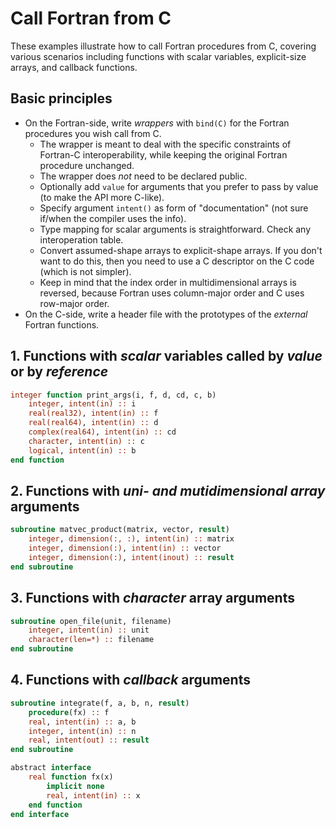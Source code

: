 # Call Fortran from C

These examples illustrate how to call Fortran procedures from C, covering various scenarios including functions with scalar variables, explicit-size arrays, and callback functions.

## Basic principles

* On the Fortran-side, write _wrappers_ with `bind(C)` for the Fortran procedures you wish call from C.
    * The wrapper is meant to deal with the specific constraints of Fortran-C interoperability, while keeping the original Fortran procedure unchanged.
    * The wrapper does _not_ need to be declared public.
    * Optionally add `value` for arguments that you prefer to pass by value (to make the API more C-like).
    * Specify argument `intent()` as form of "documentation" (not sure if/when the compiler uses the info).
    * Type mapping for scalar arguments is straightforward. Check any interoperation table.
    * Convert assumed-shape arrays to explicit-shape arrays. If you don't want to do this, then you need to use a C descriptor on the C code (which is not simpler).
    * Keep in mind that the index order in multidimensional arrays is reversed, because Fortran uses column-major order and C uses row-major order.
* On the C-side, write a header file with the prototypes of the _external_ Fortran functions.

## 1. Functions with _scalar_ variables called by _value_ or by _reference_

```fortran
integer function print_args(i, f, d, cd, c, b)
    integer, intent(in) :: i
    real(real32), intent(in) :: f
    real(real64), intent(in) :: d
    complex(real64), intent(in) :: cd
    character, intent(in) :: c
    logical, intent(in) :: b
end function
```

## 2. Functions with _uni- and mutidimensional array_ arguments

```fortran
subroutine matvec_product(matrix, vector, result)
    integer, dimension(:, :), intent(in) :: matrix
    integer, dimension(:), intent(in) :: vector
    integer, dimension(:), intent(inout) :: result
end subroutine
```

## 3. Functions with _character_ array arguments

```fortran
subroutine open_file(unit, filename)
    integer, intent(in) :: unit
    character(len=*) :: filename
end subroutine
```

## 4. Functions with _callback_ arguments

```fortran
subroutine integrate(f, a, b, n, result)
    procedure(fx) :: f
    real, intent(in) :: a, b
    integer, intent(in) :: n
    real, intent(out) :: result
end subroutine

abstract interface
    real function fx(x)
        implicit none
        real, intent(in) :: x
    end function
end interface
```